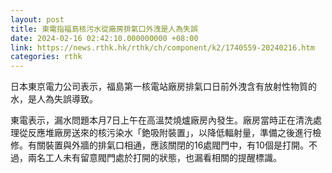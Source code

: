 ```yaml
---
layout: post
title: 東電指福島核污水從廠房排氣口外洩是人為失誤
date: 2024-02-16 02:42:10.000000000 +08:00
link: https://news.rthk.hk/rthk/ch/component/k2/1740559-20240216.htm
categories: rthk
---
```


日本東京電力公司表示，福島第一核電站廠房排氣口日前外洩含有放射性物質的水，是人為失誤導致。

東電表示，漏水問題本月7日上午在高溫焚燒爐廠房內發生。廠房當時正在清洗處理從反應堆廠房送來的核污染水「銫吸附裝置」，以降低輻射量，準備之後進行檢修。有關裝置與外牆的排氣口相通，應該關閉的16處閥門中，有10個是打開。不過，兩名工人未有留意閥門處於打開的狀態，也漏看相關的提醒標識。
